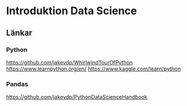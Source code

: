# Introduktion Data Science

## Länkar
### Python
https://github.com/jakevdp/WhirlwindTourOfPython
https://www.learnpython.org/en/
https://www.kaggle.com/learn/python

### Pandas
https://github.com/jakevdp/PythonDataScienceHandbook
